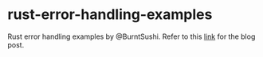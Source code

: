 # rust-error-handling-examples

Rust error handling examples by @BurntSushi. Refer to this [link](https://blog.burntsushi.net/rust-error-handling/) for the blog post.